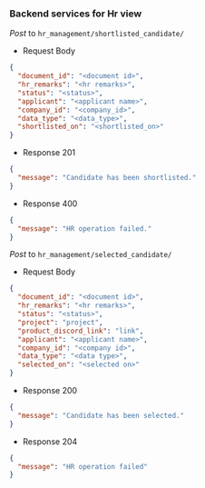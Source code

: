 ### Backend services for Hr view

_Post_ to `hr_management/shortlisted_candidate/`

- Request Body

```json
{
  "document_id": "<document id>",
  "hr_remarks": "<hr remarks>",
  "status": "<status>",
  "applicant": "<applicant name>",
  "company_id": "<company_id>",
  "data_type": "<data_type>",
  "shortlisted_on": "<shortlisted_on>"
}
```

- Response 201

```json
{
  "message": "Candidate has been shortlisted."
}
```

- Response 400

```json
{
  "message": "HR operation failed."
}
```

_Post_ to `hr_management/selected_candidate/`

- Request Body

```json
{
  "document_id": "<document id>",
  "hr_remarks": "<hr remarks>",
  "status": "<status>",
  "project": "project",
  "product_discord_link": "link",
  "applicant": "<applicant name>",
  "company_id": "<company id>",
  "data_type": "<data type>",
  "selected_on": "<selected on>"
}
```

- Response 200

```json
{
  "message": "Candidate has been selected."
}
```

- Response 204

```json
{
  "message": "HR operation failed"
}
```
